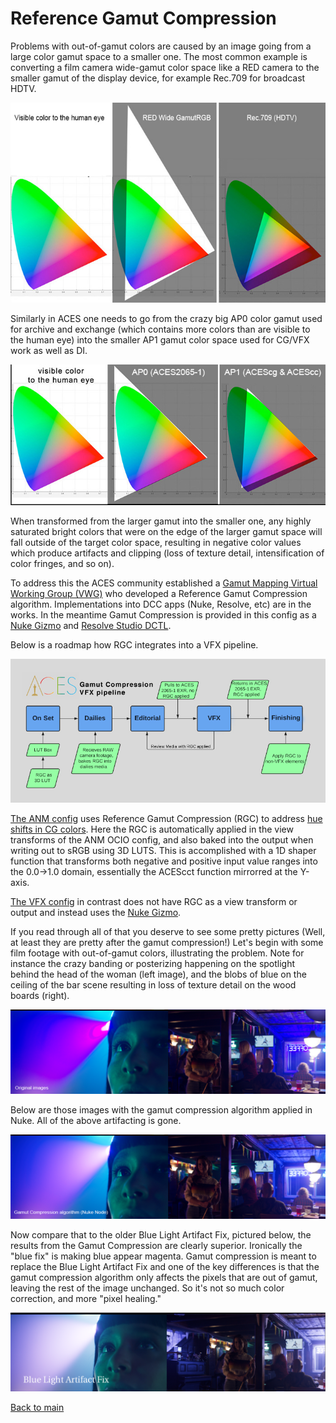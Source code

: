 # Reference Gamut Compression
 
Problems with out-of-gamut colors are caused by an image going from a large color gamut space to a smaller one. The most common example is converting a 
film camera wide-gamut color space like a RED camera  to  the  smaller  gamut  of  the  display  device, for example Rec.709 for broadcast HDTV. 

![gamut](img/gamut5.jpg)

Similarly in ACES one needs to go from the crazy big AP0 color gamut used for archive and exchange (which contains more colors than are visible to the human eye) into the smaller AP1 gamut color space used for CG/VFX work as well as DI. 

![gamut](img/gamut4.jpg)

When transformed from the larger gamut into the smaller one, any highly saturated bright colors that were on the edge of the larger gamut space will fall outside of the  target  color  space, resulting in negative color values which produce artifacts and clipping (loss  of  texture detail, intensification  of  color  fringes, and so on).

To address this the ACES community established a [Gamut Mapping Virtual  Working  Group  (VWG)](https://github.com/ampas/aces-vwg-gamut-mapping-2020) who developed a Reference Gamut Compression algorithm. Implementations into DCC apps (Nuke, Resolve, etc) are in the works. In the meantime Gamut Compression is provided in this config as a [Nuke Gizmo](Nuke.md#gamut-compression-and-nuke) and [Resolve Studio DCTL](Resolve.md#setting-up-reference-gamut-compression-for-resolve).


Below is a roadmap how RGC integrates into a VFX pipeline.

![gamut](img/pipeline3.jpg)

[The ANM config](config.md)  uses Reference Gamut Compression (RGC) to address [hue shifts in CG colors](chroma.md). Here the RGC is automatically applied in the view transforms of the ANM OCIO config, and also baked into the output when writing out to sRGB using 3D LUTS. This is accomplished with a 1D shaper function that transforms both negative and positive input value ranges into the 0.0→1.0 domain, essentially the ACEScct function mirrorred at the Y-axis. 

[The VFX config](config.md) in contrast does not have RGC as a view transform or output and instead uses the [Nuke Gizmo](Nuke.md#gamut-compression-and-nuke).
 
If you read through all of that you deserve to see some pretty pictures (Well, at least they are pretty after the gamut compression!) Let's begin with some film footage with out-of-gamut colors, illustrating the problem. Note for instance the crazy banding or posterizing happening on the spotlight behind the head of the woman (left image), and the blobs of blue on the ceiling of the bar scene resulting in loss  of  texture detail on the wood boards (right).
  
![rrt](img/Gamut_rrt.png)
    
Below are those images with the gamut compression algorithm applied in Nuke. All of the above artifacting is gone. 
    
 ![nk](img/Gamut_nk.png) 
     
      
Now compare that to the older Blue Light Artifact Fix, pictured below, the results from the Gamut Compression are clearly superior. Ironically the "blue fix" is making blue appear magenta. Gamut compression is meant to replace the Blue Light Artifact Fix and one of the key differences is that the gamut compression algorithm only affects the pixels that are out of gamut, leaving the rest of the image unchanged. So it's not so much color correction, and more "pixel healing."

![blue](img/Gamut_bluefix.png)




[Back to main](../StdX_ACES)
